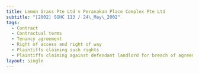 ```yaml
---
title: Lemon Grass Pte Ltd v Peranakan Place Complex Pte Ltd
subtitle: "[2002] SGHC 113 / 24\_May\_2002"
tags:
  - Contract
  - Contractual terms
  - Tenancy agreement
  - Right of access and right of way
  - Plaintiffs claiming such rights
  - Plaintiffs claiming against defendant landlord for breach of agreement
layout: single
---
```


